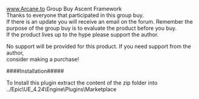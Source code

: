 www.Arcane.to Group Buy Ascent Framework <br>
Thanks to everyone that participated in this group buy.<br>
If there is an update you will receive an email on the forum.
Remember the purpose of the group buy is to evaluate the product before you buy.<br>
If the product lives up to the  hype please support the author.<br>

No support will be provided for this product. If you need support from the author, <br>
consider making a purchase!

####Installation#####

To Install this plugin extract the content of the zip folder into ../Epic\UE_4.24\Engine\Plugins\Marketplace

